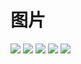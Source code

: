 # 图片
![](https://user-gold-cdn.xitu.io/2020/5/13/1720d99b435380e3?w=256&h=256&f=png&s=6624)
![](https://user-gold-cdn.xitu.io/2020/5/22/1723bbf20a61da0d?w=800&h=800&f=png&s=407331)
![](https://user-gold-cdn.xitu.io/2020/5/22/1723b8bf39b3586d?w=500&h=445&f=png&s=105031)
![](https://user-gold-cdn.xitu.io/2020/5/22/1723b8ca6ac03ced?w=1000&h=667&f=png&s=1062604)
![](https://user-gold-cdn.xitu.io/2020/5/22/1723b8f5e2072cd8?w=440&h=440&f=png&s=239450)
